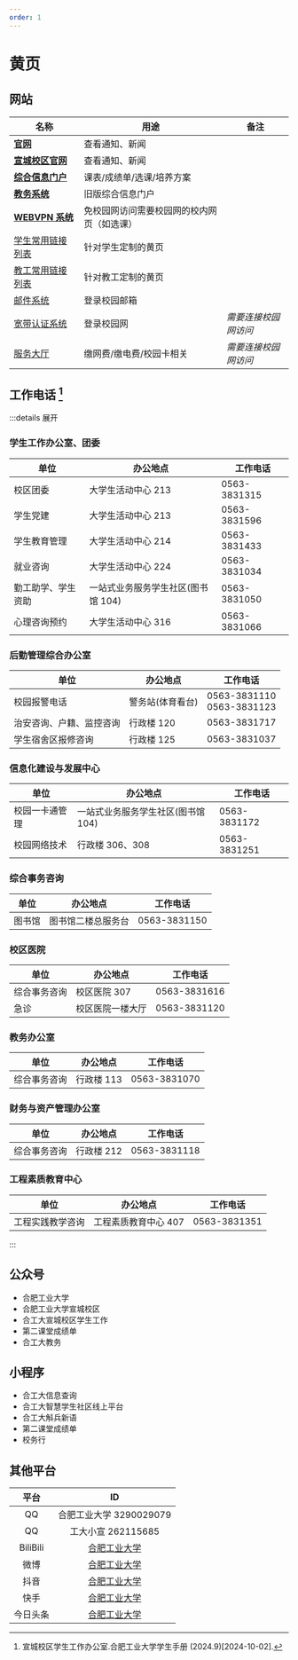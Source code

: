 ```yaml
---
order: 1
---
```


# 黄页

## 网站

| 名称                                                           | 用途                                       | 备注               |
| -------------------------------------------------------------- | ------------------------------------------ | ------------------ |
| [**官网**](https://www.hfut.edu.cn)                            | 查看通知、新闻                             |                    |
| [**宣城校区官网**](https://xc.hfut.edu.cn/)                    | 查看通知、新闻                             |                    |
| [**综合信息门户**](https://cas.hfut.edu.cn/cas/login)          | 课表/成绩单/选课/培养方案                  |                    |
| [**教务系统**](http://jxglstu.hfut.edu.cn/eams5-student/login) | 旧版综合信息门户                           |                    |
| [**WEBVPN 系统**](https://webvpn.hfut.edu.cn)                  | 免校园网访问需要校园网的校内网页（如选课） |                    |
| [学生常用链接列表](https://xc.hfut.edu.cn/1968/list.htm)       | 针对学生定制的黄页                         |                    |
| [教工常用链接列表](https://xc.hfut.edu.cn/1969/list.htm)       | 针对教工定制的黄页                         |                    |
| [邮件系统](http://email.mail.hfut.edu.cn)                      | 登录校园邮箱                               |                    |
| [宽带认证系统](http://172.18.3.3)                              | 登录校园网                                 | *需要连接校园网访问* |
| [服务大厅](http://172.31.248.26:8088)                          | 缴网费/缴电费/校园卡相关                   | *需要连接校园网访问* |

## 工作电话 [^1]

:::details 展开

### 学生工作办公室、团委

| 单位               | 办公地点                           | 工作电话     |
| ------------------ | ---------------------------------- | ------------ |
| 校区团委           | 大学生活动中心 213                 | 0563-3831315 |
| 学生党建           | 大学生活动中心 213                 | 0563-3831596 |
| 学生教育管理       | 大学生活动中心 214                 | 0563-3831433 |
| 就业咨询           | 大学生活动中心 224                 | 0563-3831034 |
| 勤工助学、学生资助 | 一站式业务服务学生社区(图书馆 104) | 0563-3831050 |
| 心理咨询预约       | 大学生活动中心 316                 | 0563-3831066 |

### 后勤管理综合办公室

| 单位                     | 办公地点         | 工作电话                       |
| ------------------------ | ---------------- | ------------------------------ |
| 校园报警电话             | 警务站(体育看台) | 0563-3831110 <br> 0563-3831123 |
| 治安咨询、户籍、监控咨询 | 行政楼 120       | 0563-3831717                   |
| 学生宿舍区报修咨询       | 行政楼 125       | 0563-3831037                   |

### 信息化建设与发展中心

| 单位           | 办公地点                           | 工作电话     |
| -------------- | ---------------------------------- | ------------ |
| 校园一卡通管理 | 一站式业务服务学生社区(图书馆 104) | 0563-3831172 |
| 校园网络技术   | 行政楼 306、308                    | 0563-3831251 |

### 综合事务咨询

| 单位   | 办公地点           | 工作电话     |
| ------ | ------------------ | ------------ |
| 图书馆 | 图书馆二楼总服务台 | 0563-3831150 |

### 校区医院

| 单位         | 办公地点         | 工作电话     |
| ------------ | ---------------- | ------------ |
| 综合事务咨询 | 校区医院 307     | 0563-3831616 |
| 急诊         | 校区医院一楼大厅 | 0563-3831120 |

### 教务办公室

| 单位         | 办公地点   | 工作电话     |
| ------------ | ---------- | ------------ |
| 综合事务咨询 | 行政楼 113 | 0563-3831070 |

### 财务与资产管理办公室

| 单位         | 办公地点   | 工作电话     |
| ------------ | ---------- | ------------ |
| 综合事务咨询 | 行政楼 212 | 0563-3831118 |

### 工程素质教育中心

| 单位             | 办公地点             | 工作电话     |
| ---------------- | -------------------- | ------------ |
| 工程实践教学咨询 | 工程素质教育中心 407 | 0563-3831351 |

:::

## 公众号

- 合肥工业大学
- 合肥工业大学宣城校区
- 合工大宣城校区学生工作
- 第二课堂成绩单
- 合工大教务

## 小程序

- 合工大信息查询
- 合工大智慧学生社区线上平台
- 合工大斛兵新语
- 第二课堂成绩单
- 校务行

## 其他平台

|   平台   |                                                       ID                                                       |
| :------: | :------------------------------------------------------------------------------------------------------------: |
|    QQ    |                                            合肥工业大学 3290029079                                             |
|    QQ    |                                               工大小宣 262115685                                               |
| BiliBili |                              [合肥工业大学](https://space.bilibili.com/524819058)                              |
|   微博   |                                   [合肥工业大学](https://weibo.com/hfut1945)                                   |
|   抖音   |      [合肥工业大学](https://www.douyin.com/user/MS4wLjABAAAA_5X-8MyMeQzEcgFD8LdTYOiKZkbNdFBQpG214oCAe5M)       |
|   快手   |                          [合肥工业大学](https://kuaishou.cn/profile/3x796zuj6zs46i6)                           |
| 今日头条 | [合肥工业大学](https://www.toutiao.com/c/user/token/MS4wLjABAAAABmfkrKqkYSpxmevlUt10MVvfoRcy9J3Bu8l637A6ycw/?) |

[^1]: 宣城校区学生工作办公室.合肥工业大学学生手册 (2024.9)\[2024-10-02].
